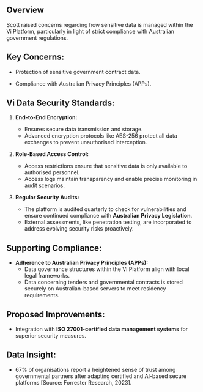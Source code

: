 
## Overview

  Scott raised concerns regarding how sensitive data is managed within the Vi Platform, particularly in light of strict compliance with Australian government regulations.


## Key Concerns:

  - Protection of sensitive government contract data.

  - Compliance with Australian Privacy Principles (APPs).


## Vi Data Security Standards:

  1. **End-to-End Encryption:**
     - Ensures secure data transmission and storage.
     - Advanced encryption protocols like AES-256 protect all data exchanges to prevent unauthorised interception.

  2. **Role-Based Access Control:**
     - Access restrictions ensure that sensitive data is only available to authorised personnel.
     - Access logs maintain transparency and enable precise monitoring in audit scenarios.

  3. **Regular Security Audits:**
     - The platform is audited quarterly to check for vulnerabilities and ensure continued compliance with **Australian Privacy Legislation**.
     - External assessments, like penetration testing, are incorporated to address evolving security risks proactively.

  
## Supporting Compliance:

  - **Adherence to Australian Privacy Principles (APPs):**
     - Data governance structures within the Vi Platform align with local legal frameworks.
     - Data concerning tenders and governmental contracts is stored securely on Australian-based servers to meet residency requirements.

 
## Proposed Improvements:

  - Integration with **ISO 27001-certified data management systems** for superior security measures.


## Data Insight:

  - 67% of organisations report a heightened sense of trust among governmental partners after adapting certified and AI-based secure platforms [Source: Forrester Research, 2023].